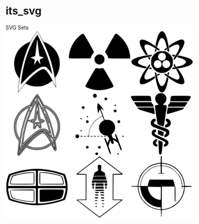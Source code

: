 # its_svg
SVG Sets
![Alt text](https://raw.githubusercontent.com/Tearran/its_svg/74fe5b9bea248177a82d0131f8ea819f5ba08063/sttosico.svg)

